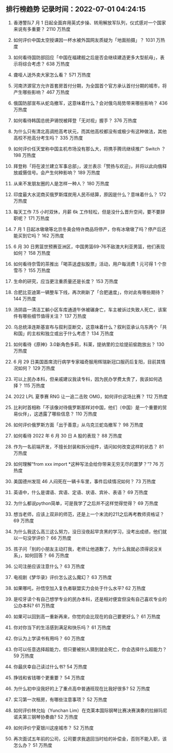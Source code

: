 
## 排行榜趋势 记录时间：2022-07-01 04:24:15
  
  1. 香港警队7 月 1 日起全面弃用英式步操、转用解放军队列，仪式感对一个国家来说有多重要？ 2110 万热度
    
  2. 如何评价中国太空授课因一杯水被外国网友质疑为「地面拍摄」？ 1031 万热度
    
  3. 如何看待国防部回应「中国在福建舰之后是否会继续建造更多大型航母」，表示将综合考虑？ 638 万热度
    
  4. 聋哑人送外卖大家怎么看？ 571 万热度
    
  5. 河南济源官方允许首套房首付分期，为全国首个官方承认首付分期的城市，将产生哪些影响？ 467 万热度
    
  6. 俄国防部宣布从蛇岛撤军，这意味着什么？会对俄乌局势带来哪些影响？ 436 万热度
    
  7. 如何看待韩国总统尹锡悦被拜登「无对视」握手？ 376 万热度
    
  8. 为什么只有清北高调抢高考状元，而其他高校都没有或极少有这种做法，其他高校不抢高分考生吗？ 335 万热度
    
  9. 如何评价任天堂称中国主机市场没有那么大，将携手腾讯继续推广 Switch ？ 198 万热度
    
  10. 拜登称「将在波兰建立军事总部」，波兰表示「赞扬与欢迎」，并将以此向俄释放威慑信号。会产生何种影响？ 189 万热度
    
  11. 从来不发朋友圈的人是怎样一种人？ 180 万热度
    
  12. 印度最大水泥商买俄罗斯煤炭用人民币结算，原因是什么？意味着什么？ 172 万热度
    
  13. 每天工作 7.5 小时双休，月薪 6k 工作轻松，但是没什么晋升空间，要不要辞职呢？ 171 万热度
    
  14. 7 月 1 日起冰墩墩等北京冬奥会特许商品将停产，你有冰墩墩了吗？停产后还能买到它吗？ 162 万热度
    
  15. 6 月 30 日男篮世预赛亚洲区，中国男篮69-76不敌澳大利亚男篮，他们表现如何？ 158 万热度
    
  16. 如何看待奈雪的茶推出「喝茶送虚拟股票」活动，用户每消费 1 元可得 1 个奈雪币？ 155 万热度
    
  17. 生命的研究，应当更注重质量还是长度？ 153 万热度
    
  18. 合肥比亚迪第一辆整车下线，再次刷新了「合肥速度」，你对此有哪些期待？ 144 万热度
    
  19. 汤阴县一清洁工躺小区车库通道午休被碾身亡，车主被诉过失致人死亡，该案件有哪些细节值得关注？ 137 万热度
    
  20. 乌总统泽连斯基宣布与叙利亚断交，这意味着什么？叙利亚承认乌东两个「共和国」的主权和独立或出于什么考虑？ 134 万热度
    
  21. 如何看待《原神》3.0新角色多莉，科莱，提纳里的立绘提前偷跑放出？ 130 万热度
    
  22. 6 月 29 日美国首席流行病学专家福奇服用辉瑞新冠口服药后复阳，目前其情况如何？ 129 万热度
    
  23. 可以上民办本科，但亲戚建议我读专科，因为民办学费太贵了，我该如何选择？ 115 万热度
    
  24. 2022 LPL 夏季赛 RNG 让一追二击败 OMG，如何评价这场比赛？ 112 万热度
    
  25. 比利时首相称「不该像对待俄罗斯那样对中国，他们（中国）是一个重要的贸易伙伴」，这透露了哪些信息？ 110 万热度
    
  26. 如何评价俄罗斯方面「出于善意」从乌克兰蛇岛撤军？ 98 万热度
    
  27. 如何看待 2022 年 6 月 30 日 A 股的表现？ 88 万热度
    
  28. 作为一名前端开发，不擅长封装和拆分组件，请问如何改变这样的状态？ 81 万热度
    
  29. 如何理解“from xxx import *这种写法会给你带来无穷无尽的噩梦？”? 76 万热度
    
  30. 美国德州发现 46 人闷死在一辆卡车里，事件后续情况如何？ 73 万热度
    
  31. 英语中，什么是谓语、宾语、定语、状语、宾补、表语？ 69 万热度
    
  32. 为什么都说python简单，可是我学了之后并不这样觉得觉得？ 69 万热度
    
  33. 想当老师，应该上双非的师范，还是上一个末流的211之后再考教师资格证？ 69 万热度
    
  34. 为什么我这么高三这么努力，没日没夜起早贪黑的学习，没考出成绩，他们就以一句没学评价？ 66 万热度
    
  35. 孩子问「别的小朋友主动打我，老师让他道歉了，为什么我就必须得说没关系」，如何回答？ 66 万热度
    
  36. 公司注册应该注意什么？ 63 万热度
    
  37. 电视剧《梦华录》评价怎么这么魔幻？ 63 万热度
    
  38. 如果哪吒，孙悟空加入复仇者联盟实力会处于什么水平? 62 万热度
    
  39. 是咬牙读个有自己想学专业的民办本科，还是相对便宜但没有自己喜欢专业的公办本科? 61 万热度
    
  40. 如果可以回到高一重新再来，你觉的会比现在的自己要更好么？ 61 万热度
    
  41. 你对你当下的生活感到满足和快乐吗？ 61 万热度
    
  42. 你认为上学读书有用吗？ 60 万热度
    
  43. 你可以任意选择超能力，但只要被别人猜到就会死亡，你会选择什么超能力？ 59 万热度
    
  44. 你最庆幸自己读过什么书? 54 万热度
    
  45. 挣钱和省钱哪个更重要？ 54 万热度
    
  46. 为什么初中没我好的上了重点高中普通班现在比我好很多? 52 万热度
    
  47. 实习第一次租房，有哪些注意事项？ 52 万热度
    
  48. 如何评价林允灿（Yunchan Lim）在克莱本国际钢琴比赛决赛演奏的拉赫玛尼诺夫第三钢琴协奏曲? 52 万热度
    
  49. 如何评价宁夏银川这座城市？ 52 万热度
    
  50. 再次面试五年前的公司，公司要求我退回当时给的补偿金，否则不能入职，该怎么办？ 51 万热度
    